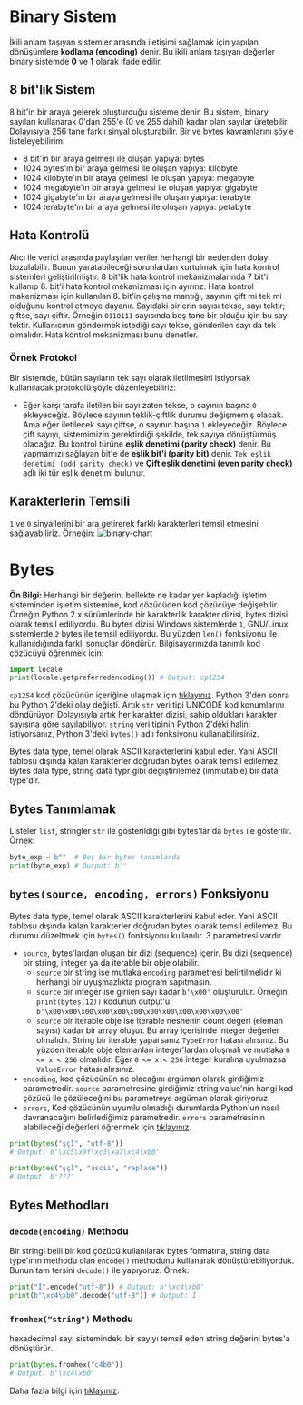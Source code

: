 ﻿# Binary Sistem
İkili anlam taşıyan sistemler arasında iletişimi sağlamak için yapılan dönüşümlere **kodlama (encoding)** denir. Bu ikili anlam taşıyan değerler binary sistemde **0** ve **1** olarak ifade edilir.

## 8 bit'lik Sistem
8 bit'in bir araya gelerek oluşturduğu sisteme denir. Bu sistem, binary sayıları kullanarak 0'dan 255'e (0 ve 255 dahil) kadar olan sayılar üretebilir. Dolayısıyla 256 tane farklı sinyal oluşturabilir. Bir ve bytes kavramlarını şöyle listeleyebilirim:
- 8 bit'in bir araya gelmesi ile oluşan yapıya: bytes
- 1024 bytes'ın bir araya gelmesi ile oluşan yapıya: kilobyte
- 1024 kilobyte'ın bir araya gelmesi ile oluşan yapıya: megabyte
- 1024 megabyte'ın bir araya gelmesi ile oluşan yapıya: gigabyte
- 1024 gigabyte'ın bir araya gelmesi ile oluşan yapıya: terabyte
- 1024 terabyte'ın bir araya gelmesi ile oluşan yapıya: petabyte

## Hata Kontrolü
Alıcı ile verici arasında paylaşılan veriler herhangi bir nedenden dolayı bozulabilir. Bunun yaratabileceği sorunlardan kurtulmak için hata kontrol sistemleri geliştirilmiştir. 8 bit'lik hata kontrol mekanizmalarında 7 bit'i kullanıp 8. bit'i hata kontrol mekanizması için ayırırız. Hata kontrol makenizması için kullanılan 8. bit'in çalışma mantığı, sayının çift mi tek mi olduğunu kontrol etmeye dayanır. Sayıdaki birlerin sayısı tekse, sayı tektir; çiftse, sayı çiftir. Örneğin `0110111` sayısında beş tane bir olduğu için bu sayı tektir. Kullanıcının göndermek istediği sayı tekse, gönderilen sayı da tek olmalıdır. Hata kontrol mekanizması bunu denetler.

### Örnek Protokol
Bir sistemde, bütün sayıların tek sayı olarak iletilmesini istiyorsak kullanılacak protokolü şöyle düzenleyebiliriz:
- Eğer karşı tarafa iletilen bir sayı zaten tekse, o sayının başına `0` ekleyeceğiz. Böylece sayının teklik-çiftlik durumu değişmemiş olacak. Ama eğer iletilecek sayı çiftse, o sayının başına `1` ekleyeceğiz. Böylece çift sayıyı, sistemimizin gerektirdiği şekilde, tek sayıya dönüştürmüş olacağız. Bu kontrol türüne **eşlik denetimi (parity check)** denir. Bu yapmamızı sağlayan bit'e de **eşlik bit'i (parity bit)** denir. `Tek eşlik denetimi (odd parity check)` ve **Çift eşlik denetimi (even parity check)** adlı iki tür eşlik denetimi bulunur.

## Karakterlerin Temsili
`1` ve `0` sinyallerini bir ara getirerek farklı karakterleri temsil etmesini sağlayabiliriz. Örneğin:
<img src="https://i.ibb.co/6XhWqFb/binary-chart.png" alt="binary-chart" border="0">

# Bytes
**Ön Bilgi:** Herhangi bir değerin, bellekte ne kadar yer kapladığı işletim sisteminden işletim sistemine, kod çözücüden kod çözücüye değişebilir. Örneğin Python 2.x sürümlerinde bir karakterlik karakter dizisi, bytes dizisi olarak temsil ediliyordu. Bu bytes dizisi Windows sistemlerde `1`, GNU/Linux sistemlerde `2` bytes ile temsil ediliyordu. Bu yüzden `len()` fonksiyonu ile kullanıldığında farklı sonuçlar döndürür. Bilgisayarınızda tanımlı kod çözücüyü öğrenmek için:
```py
import locale
print(locale.getpreferredencoding()) # Output: cp1254
```
`cp1254` kod çözücünün içeriğine ulaşmak için [tıklayınız](https://en.wikipedia.org/wiki/Windows-1254). Python 3'den sonra bu Python 2'deki olay değişti. Artık `str` veri tipi UNICODE kod konumlarını döndürüyor. Dolayısıyla artık her karakter dizisi, sahip oldukları karakter sayısına göre sayılabiliyor. `string` veri tipinin Python 2'deki halini istiyorsanız, Python 3'deki `bytes()` adlı fonksiyonu kullanabilirsiniz.

Bytes data type, temel olarak ASCII karakterlerini kabul eder. Yani ASCII tablosu dışında kalan karakterler doğrudan bytes olarak temsil edilemez. Bytes data type, string data typr gibi değiştirilemez (immutable) bir data type'dır. 

## Bytes Tanımlamak
Listeler `list`, stringler `str` ile gösterildiği gibi bytes'lar da `bytes` ile gösterilir. Örnek:
```py
byte_exp = b""  # Boş bir bytes tanımlandı
print(byte_exp) # Output: b''
```
## `bytes(source, encoding, errors)` Fonksiyonu
Bytes data type, temel olarak ASCII karakterlerini kabul eder. Yani ASCII tablosu dışında kalan karakterler doğrudan bytes olarak temsil edilemez. Bu durumu düzeltmek için `bytes()` fonksiyonu kullanılır. 3 parametresi vardır.
- `source`, bytes'lardan oluşan bir dizi (sequence) içerir. Bu dizi (sequence) bir string, integer ya da iterable bir obje olabilir.
    - `source` bir string ise mutlaka `encoding` parametresi belirtilmelidir ki herhangi bir uyuşmazlıkta program sapıtmasın.
    - `source` bir integer ise girilen sayı kadar `b'\x00'` oluşturulur. Örneğin `print(bytes(12))` kodunun output'u: `b'\x00\x00\x00\x00\x00\x00\x00\x00\x00\x00\x00\x00'`
    - `source` bir iterable obje ise iterable nesnenin count degeri (eleman sayısı) kadar bir array oluşur. Bu array içerisinde integer değerler olmalıdır. String bir iterable yaparsanız `TypeError` hatası alırsınız. Bu yüzden iterable obje elemanları integer'lardan oluşmalı ve mutlaka `0 <= x < 256` olmalıdır. Eğer `0 <= x < 256` integer kuralına uyulmazsa `ValueError` hatası alırsınız.
- `encoding`, kod çözücünün ne olacağını argüman olarak girdiğimiz parametredir. `source` parametresine girdiğimiz string value'nin hangi kod çözücü ile çözüleceğini bu parametreye argüman olarak giriyoruz.
- `errors`, Kod çözücünün uyumlu olmadığı durumlarda Python'un nasıl davranacağını belirlediğimiz parametredir. `errors` parametresinin alabileceği değerleri öğrenmek için [tıklayınız](https://github.com/e-k-eyupoglu/python_tutorial/blob/main/.md/kullanicidan_girdi_almak/tip_donusumleri.md#strobject-encodingutf-8-errorsstrict).

```py
print(bytes("şçİ", "utf-8"))
# Output: b'\xc5\x9f\xc3\xa7\xc4\xb0'

print(bytes("şçİ", "ascii", "replace"))
# Output: b'???'
```

## Bytes Methodları

### `decode(encoding)` Methodu
Bir stringi belli bir kod çözücü kullanılarak bytes formatına, string data type'ının methodu olan `encode()` methodunu kullanarak dönüştürebiliyorduk. Bunun tam tersini `decode()` ile yapıyoruz. Örnek:
```py
print("İ".encode("utf-8")) # Output: b'\xc4\xb0'
print(b"\xc4\xb0".decode("utf-8")) # Output: İ
```

### `fromhex("string")` Methodu
hexadecimal sayı sistemindeki bir sayıyı temsil eden string değerini bytes'a dönüştürür.
```py
print(bytes.fromhex("c4b0"))
# Output: b'\xc4\xb0'
```
Daha fazla bilgi için [tıklayınız](https://docs.python.org/3/library/functions.html#func-bytes).